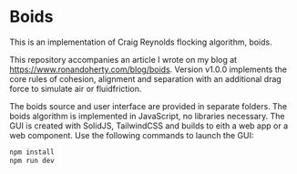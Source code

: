 # Boids

This is an implementation of Craig Reynolds flocking algorithm, boids.

This repository accompanies an article I wrote on my blog at https://www.ronandoherty.com/blog/boids.  Version v1.0.0 implements the core rules of cohesion, alignment and separation with an additional drag force to simulate air or fluidfriction.

The boids source and user interface are provided in separate folders.  The boids algorithm is implemented in JavaScript, no libraries necessary.  The GUI is created with SolidJS, TailwindCSS and builds to eith a web app or a web component.  Use the following commands to launch the GUI:

```bash
npm install
npm run dev
```
